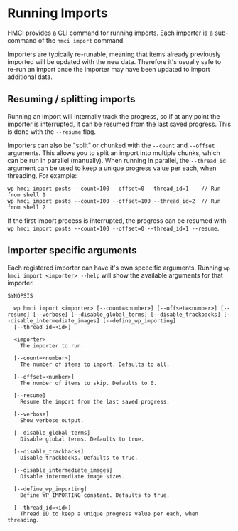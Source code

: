 # Running Imports

HMCI provides a CLI command for running imports. Each importer is a sub-command of the `hmci import` command.

Importers are typically re-runable, meaning that items already previously imported will be updated with the new data. Therefore it's usually safe to re-run an import once the importer may have been updated to import additional data.

## Resuming / splitting imports

Running an import will internally track the progress, so if at any point the importer is interrupted, it can be resumed from the last saved progress. This is done with the `--resume` flag.

Importers can also be "split" or chunked with the `--count` and `--offset` arguments. This allows you to split an import into multiple chunks, which can be run in parallel (manually). When running in parallel, the `--thread_id` argument can be used to keep a unique progress value per each, when threading. For example:

```
wp hmci import posts --count=100 --offset=0 --thread_id=1    // Run from shell 1
wp hmci import posts --count=100 --offset=100 --thread_id=2  // Run from shell 2
```

If the first import process is interrupted, the progress can be resumed with `wp hmci import posts --count=100 --offset=0 --thread_id=1 --resume`.

## Importer specific arguments

Each registered importer can have it's own spcecific arguments. Running `wp hmci import <importer> --help` will show the available arguments for that importer.


```
SYNOPSIS

  wp hmci import <importer> [--count=<number>] [--offset=<number>] [--resume] [--verbose] [--disable_global_terms] [--disable_trackbacks] [--disable_intermediate_images] [--define_wp_importing]
  [--thread_id=<id>]

  <importer>
    The importer to run.

  [--count=<number>]
    The number of items to import. Defaults to all.

  [--offset=<number>]
    The number of items to skip. Defaults to 0.

  [--resume]
    Resume the import from the last saved progress.

  [--verbose]
    Show verbose output.

  [--disable_global_terms]
    Disable global terms. Defaults to true.

  [--disable_trackbacks]
    Disable trackbacks. Defaults to true.

  [--disable_intermediate_images]
    Disable intermediate image sizes.

  [--define_wp_importing]
    Define WP_IMPORTING constant. Defaults to true.

  [--thread_id=<id>]
    Thread ID to keep a unique progress value per each, when threading.
```
